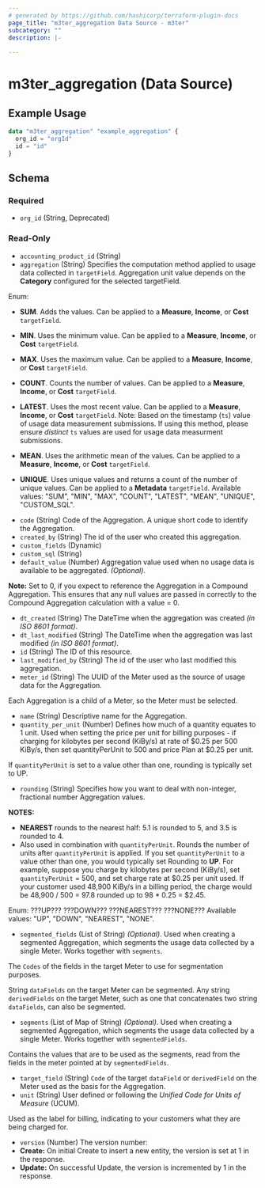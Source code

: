 ```yaml
---
# generated by https://github.com/hashicorp/terraform-plugin-docs
page_title: "m3ter_aggregation Data Source - m3ter"
subcategory: ""
description: |-
  
---
```


# m3ter_aggregation (Data Source)



## Example Usage

```terraform
data "m3ter_aggregation" "example_aggregation" {
  org_id = "orgId"
  id = "id"
}
```

<!-- schema generated by tfplugindocs -->
## Schema

### Required

- `org_id` (String, Deprecated)

### Read-Only

- `accounting_product_id` (String)
- `aggregation` (String) Specifies the computation method applied to usage data collected in `targetField`. Aggregation unit value depends on the **Category** configured for the selected targetField.

Enum: 

* **SUM**. Adds the values. Can be applied to a **Measure**, **Income**, or **Cost** `targetField`.

* **MIN**. Uses the minimum value. Can be applied to a **Measure**, **Income**, or **Cost** `targetField`.

* **MAX**. Uses the maximum value. Can be applied to a **Measure**, **Income**, or **Cost** `targetField`.

* **COUNT**. Counts the number of values. Can be applied to a **Measure**, **Income**, or **Cost** `targetField`.

* **LATEST**. Uses the most recent value. Can be applied to a **Measure**, **Income**, or **Cost** `targetField`. Note: Based on the timestamp (`ts`) value of usage data measurement submissions. If using this method, please ensure *distinct* `ts` values are used for usage data measurment submissions.

* **MEAN**. Uses the arithmetic mean of the values. Can be applied to a **Measure**, **Income**, or **Cost** `targetField`.

* **UNIQUE**. Uses unique values and returns a count of the number of unique values. Can be applied to a **Metadata** `targetField`.
Available values: "SUM", "MIN", "MAX", "COUNT", "LATEST", "MEAN", "UNIQUE", "CUSTOM_SQL".
- `code` (String) Code of the Aggregation. A unique short code to identify the Aggregation.
- `created_by` (String) The id of the user who created this aggregation.
- `custom_fields` (Dynamic)
- `custom_sql` (String)
- `default_value` (Number) Aggregation value used when no usage data is available to be aggregated. *(Optional)*.

**Note:** Set to 0, if you expect to reference the Aggregation in a Compound Aggregation. This ensures that any null values are passed in correctly to the Compound Aggregation calculation with a value = 0.
- `dt_created` (String) The DateTime when the aggregation was created *(in ISO 8601 format)*.
- `dt_last_modified` (String) The DateTime when the aggregation was last modified *(in ISO 8601 format)*.
- `id` (String) The ID of this resource.
- `last_modified_by` (String) The id of the user who last modified this aggregation.
- `meter_id` (String) The UUID of the Meter used as the source of usage data for the Aggregation.

Each Aggregation is a child of a Meter, so the Meter must be selected.
- `name` (String) Descriptive name for the Aggregation.
- `quantity_per_unit` (Number) Defines how much of a quantity equates to 1 unit. Used when setting the price per unit for billing purposes - if charging for kilobytes per second (KiBy/s) at rate of $0.25 per 500 KiBy/s, then set quantityPerUnit to 500 and price Plan at $0.25 per unit.

If `quantityPerUnit` is set to a value other than one, rounding is typically set to UP.
- `rounding` (String) Specifies how you want to deal with non-integer, fractional number Aggregation values.

**NOTES:**
* **NEAREST** rounds to the nearest half: 5.1 is rounded to 5, and 3.5 is rounded to 4.
* Also used in combination with `quantityPerUnit`. Rounds the number of units after `quantityPerUnit` is applied. If you set `quantityPerUnit` to a value other than one, you would typically set Rounding to **UP**. For example, suppose you charge by kilobytes per second (KiBy/s), set `quantityPerUnit` = 500, and set charge rate at $0.25 per unit used. If your customer used 48,900 KiBy/s in a billing period, the charge would be 48,900 / 500 = 97.8 rounded up to 98 * 0.25 = $2.45.

Enum: ???UP??? ???DOWN??? ???NEAREST??? ???NONE???
Available values: "UP", "DOWN", "NEAREST", "NONE".
- `segmented_fields` (List of String) *(Optional)*. Used when creating a segmented Aggregation, which segments the usage data collected by a single Meter. Works together with `segments`.

The `Codes` of the fields in the target Meter to use for segmentation purposes.

String `dataFields` on the target Meter can be segmented. Any string `derivedFields` on the target Meter, such as one that concatenates two string `dataFields`, can also be segmented.
- `segments` (List of Map of String) *(Optional)*. Used when creating a segmented Aggregation, which segments the usage data collected by a single Meter. Works together with `segmentedFields`.

Contains the values that are to be used as the segments, read from the fields in the meter pointed at by `segmentedFields`.
- `target_field` (String) `Code` of the target `dataField` or `derivedField` on the Meter used as the basis for the Aggregation.
- `unit` (String) User defined or following the *Unified Code for Units of Measure* (UCUM). 

Used as the label for billing, indicating to your customers what they are being charged for.
- `version` (Number) The version number:
- **Create:** On initial Create to insert a new entity, the version is set at 1 in the response.
- **Update:** On successful Update, the version is incremented by 1 in the response.
